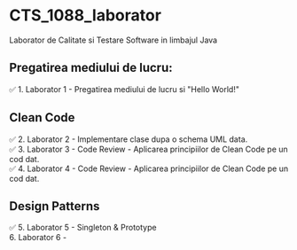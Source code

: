 # CTS_1088_laborator
Laborator de Calitate si Testare Software in limbajul Java

## Pregatirea mediului de lucru:
✅ 1. Laborator 1 - Pregatirea mediului de lucru si "Hello World!"

## Clean Code
✅ 2. Laborator 2 - Implementare clase dupa o schema UML data. </br>
✅ 3. Laborator 3 - Code Review - Aplicarea principiilor de Clean Code pe un cod dat.</br>
✅ 4. Laborator 4 - Code Review - Aplicarea principiilor de Clean Code pe un cod dat.</br>

## Design Patterns
✅ 5. Laborator 5 - Singleton & Prototype</br>
6. Laborator 6 -  
